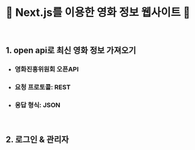 # :ghost: Next.js를 이용한 영화 정보 웹사이트 :ghost:
<br>

## 1. open api로 최신 영화 정보 가져오기
- ### 영화진흥위원회 오픈API
- ### 요청 프로토콜: REST
- ### 응답 형식: JSON
<br>

## 2. 로그인 & 관리자 
